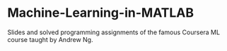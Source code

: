 # Machine-Learning-in-MATLAB
Slides and solved programming assignments of the famous Coursera ML course taught by Andrew Ng.
